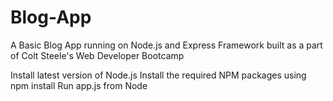 # Blog-App
A Basic Blog App running on Node.js and Express Framework built as a part of Colt Steele's Web Developer Bootcamp

Install latest version of Node.js
Install the required NPM packages using npm install
Run app.js from Node
